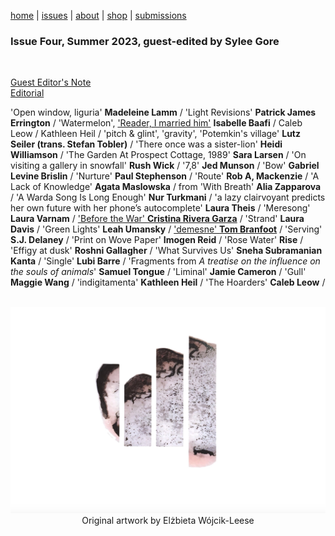 [home](index.md) | [issues](issues.md) | [about](about.md) | [shop](shop.md)  |  [submissions](submit.md)

### Issue Four, Summer 2023, guest-edited by Sylee Gore

<br>

[Guest Editor's Note](frontmatter.md) <br>
[Editorial](editorial4.md) <br>

'Open window, liguria' **Madeleine Lamm** / 'Light Revisions' **Patrick James Errington** / 'Watermelon', ['Reader, I married him'](baafi.md) **Isabelle Baafi** / Caleb Leow / Kathleen Heil / 'pitch & glint', 'gravity', 'Potemkin's village' **Lutz Seiler (trans. Stefan Tobler)** / 'There once was a sister-lion' **Heidi Williamson** / 'The Garden At Prospect Cottage, 1989' **Sara Larsen** / 'On visiting a gallery in snowfall' **Rush Wick** / '7,8' **Jed Munson** / 'Bow' **Gabriel Levine Brislin** / 'Nurture' **Paul Stephenson** / 'Route' **Rob A, Mackenzie** / 'A Lack of Knowledge' **Agata Maslowska** / from 'With Breath' **Alia Zapparova** / 'A Warda Song Is Long Enough' **Nur Turkmani** / 'a lazy clairvoyant predicts her own future with her phone’s autocomplete' **Laura Theis** / 'Meresong' **Laura Varnam** / ['Before the War' **Cristina Rivera Garza**](war.md) / 'Strand' **Laura Davis** / 'Green Lights' **Leah Umansky** / ['demesne' **Tom Branfoot**](branfoot.md) / 'Serving' **S.J. Delaney** / 'Print on Wove Paper' **Imogen Reid** / 'Rose Water' **Rise** / 'Effigy at dusk' **Roshni Gallagher** / 'What Survives Us' **Sneha Subramanian Kanta** / 'Single' **Lubi Barre** / 'Fragments from *A treatise on the influence on the souls of animals*' **Samuel Tongue** / 'Liminal' **Jamie Cameron** / 'Gull' **Maggie Wang** / 'indigitamenta' **Kathleen Heil** / 'The Hoarders' **Caleb Leow** /

<p align="center">
​ <img src="wg4bk.png" alt="Issue Four" width="800"/>
​
Original artwork by Elżbieta Wójcik-Leese
